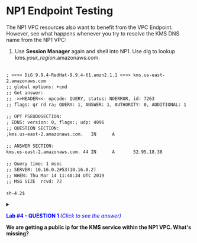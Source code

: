 # NP1 Endpoint Testing

The NP1 VPC resources also want to benefit from the VPC Endpoint. However, see what happens whenever you try to resolve the KMS DNS name from the NP1 VPC:

1. Use **Session Manager** again and shell into NP1. Use dig to lookup kms._your_region_.amazonaws.com.

```

; <<>> DiG 9.9.4-RedHat-9.9.4-61.amzn2.1.1 <<>> kms.us-east-2.amazonaws.com
;; global options: +cmd
;; Got answer:
;; ->>HEADER<<- opcode: QUERY, status: NOERROR, id: 7263
;; flags: qr rd ra; QUERY: 1, ANSWER: 1, AUTHORITY: 0, ADDITIONAL: 1

;; OPT PSEUDOSECTION:
; EDNS: version: 0, flags:; udp: 4096
;; QUESTION SECTION:
;kms.us-east-2.amazonaws.com.   IN      A

;; ANSWER SECTION:
kms.us-east-2.amazonaws.com. 44 IN      A       52.95.18.38

;; Query time: 1 msec
;; SERVER: 10.16.0.2#53(10.16.0.2)
;; WHEN: Thu Mar 14 11:40:34 UTC 2019
;; MSG SIZE  rcvd: 72

sh-4.2$

```


<details>
 <summary><p style="color:blue"><b>Lab #4 - QUESTION 1 </b><i>(Click to see the answer)</i></p>
  <b>We are getting a public ip for the KMS service within the NP1 VPC. What's missing?</b></br>
  </summary><p>
	- You probably got it right. The packet is not being routed to the VPC Endpoint because the DNS query for **kms._your_region_.amazonaws.com** is resolving to the regular KMS public ip. </br> 
	- How can we fix that? Quite simple, just associate the Route53 Private Hosted Zone with the NP1 VPC as well

1. In the AWS Management Console choose **Services** then select **Route53**.

1. In the main panel, click circle to the left of the Domain Name **kms._your_region_.amazonaws.com**

1. In the far right panel, click the text box **VPC ID** and find the NP1 VPC in the list under the region you created your VPCs.

1. Click the bottom-right button, **Associate New VPC**

	![KMS Associate new VPC](../images/associate_new_VPC_KMS.png)

1. Now repeat the test from the NP1 instance

```
sh-4.2$ dig kms.us-east-2.amazonaws.com

; <<>> DiG 9.9.4-RedHat-9.9.4-61.amzn2.1.1 <<>> kms.us-east-2.amazonaws.com
;; global options: +cmd
;; Got answer:
;; ->>HEADER<<- opcode: QUERY, status: NOERROR, id: 37063
;; flags: qr rd ra; QUERY: 1, ANSWER: 2, AUTHORITY: 0, ADDITIONAL: 1

;; OPT PSEUDOSECTION:
; EDNS: version: 0, flags:; udp: 4096
;; QUESTION SECTION:
;kms.us-east-2.amazonaws.com.   IN      A

;; ANSWER SECTION:
kms.us-east-2.amazonaws.com. 60 IN      A       10.0.20.149
kms.us-east-2.amazonaws.com. 60 IN      A       10.0.13.161

;; Query time: 3 msec
;; SERVER: 10.17.0.2#53(10.17.0.2)
;; WHEN: Thu Mar 14 11:26:44 UTC 2019
;; MSG SIZE  rcvd: 88
```

</details>


